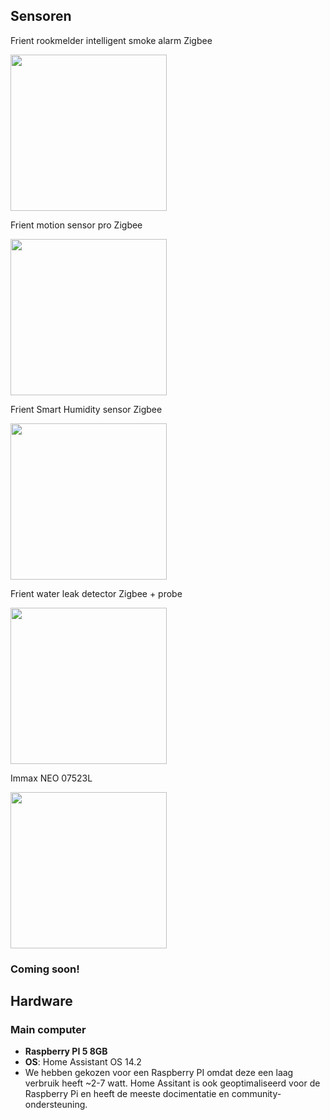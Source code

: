 
## Sensoren
Frient rookmelder intelligent smoke alarm Zigbee

<img src="https://github.com/user-attachments/assets/2870ae2b-5953-4684-929c-a64927c714e2" width= "250">

Frient motion sensor pro Zigbee

<img src ="https://github.com/user-attachments/assets/1c434ce7-bffd-4fd9-abc0-3e530202c8e9" width ="250">

Frient Smart Humidity sensor Zigbee

<img src = "https://github.com/user-attachments/assets/b973c339-6dbf-41c5-bfa3-16e9a8249a69" width ="250">

Frient water leak detector Zigbee + probe

<img src = "https://github.com/user-attachments/assets/4cb2aeac-8d86-4cb4-a63b-330d60f370e3" width ="250">

Immax NEO 07523L

<img src = "https://github.com/user-attachments/assets/fe0d9fe7-ab4b-406f-b521-663b84d6f2a9" width ="250">


### Coming soon!
## Hardware

### Main computer
- **Raspberry PI 5 8GB**
- **OS**: Home Assistant OS 14.2
- We hebben gekozen voor een Raspberry PI omdat deze een laag verbruik heeft ~2-7 watt. Home Assitant is ook geoptimaliseerd voor de Raspberry Pi en heeft de meeste docimentatie en community-ondersteuning.
